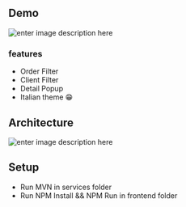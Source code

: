 ## Demo
![enter image description here](https://github.com/tresende/ifood-fullstack-test/blob/master/docs/demo.gif?raw=true)

### features

 - Order Filter
 - Client Filter
 - Detail Popup
 - Italian theme 😁 

## Architecture

![enter image description here](https://raw.githubusercontent.com/tresende/ifood-fullstack-test/master/docs/hld_demo.png)

## Setup 

 - Run MVN in services folder
 - Run NPM Install && NPM Run in frontend folder
